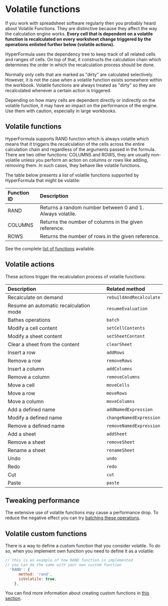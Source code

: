 # Volatile functions

If you work with spreadsheet software regularly then you probably
heard about Volatile Functions. They are distinctive because they
affect the way the calculation engine works. **Every cell that is
dependent on a volatile function is recalculated on every worksheet
change triggered by the operations enlisted further below
(volatile actions).**

HyperFormula uses the dependency tree to keep track of all related
cells and ranges of cells. On top of that, it constructs the
calculation chain which determines the order in which the recalculation
process should be done.

Normally only cells that are marked as "dirty" are calculated
selectively. However, it is not the case when a volatile function
exists somewhere within the workbook. Volatile functions are always
treated as "dirty" so they are recalculated whenever a certain
action is triggered.

Depending on how many cells are dependent directly or indirectly on
the volatile function, it may have an impact on the performance of
the engine. Use them with caution, especially in large workbooks.

## Volatile functions

HyperFormula supports RAND function which is always volatile which
means that it triggers the recalculation of the cells across the
entire calculation chain and regardless of the arguments passed in the
formula. There are two other functions: COLUMNS and ROWS, they are
usually non-volatile unless you perform an action on columns or rows
like adding, removing them. In such cases, they behave like volatile
functions.

The table below presents a list of volatile functions supported by
HyperFormula that might be volatile:

| Function ID | Description |
| :--- | :--- |
| RAND | Returns a random number between 0 and 1. Always volatile. |
| COLUMNS | Returns the number of columns in the given reference. |
| ROWS | Returns the number of rows in the given reference. |

See the complete [list of functions](built-in-functions.md) available.

## Volatile actions

These actions trigger the recalculation process of volatile functions:

| Description | Related method |
| :--- | :--- |
| Recalculate on demand | `rebuildAndRecalculate` |
| Resume an automatic recalculation mode | `resumeEvaluation` |
| Bathes operations | `batch` |
| Modify a cell content | `setCellContents` |
| Modify a sheet content | `setSheetContent` |
| Clear a sheet from the content | `clearSheet` |
| Insert a row | `addRows` |
| Remove a row | `removeRows` |
| Insert a column | `addColumns` |
| Remove a column | `removeColumns` |
| Move a cell | `moveCells` |
| Move a row | `moveRows` |
| Move a column | `moveColumns` |
| Add a defined name | `addNamedExpression` |
| Modify a defined name | `changeNamedExpression` |
| Remove a defined name | `removeNamedExpression` |
| Add a sheet | `addSheet` |
| Remove a sheet | `removeSheet` |
| Rename a sheet | `renameSheet` |
| Undo | `undo` |
| Redo | `redo` |
| Cut | `cut` |
| Paste | `paste` |

## Tweaking performance

The extensive use of volatile functions may cause a performance drop.
To reduce the negative effect you can try
[batching these operations](batch-operations.md).

## Volatile custom functions

There is a way to define a custom function that you consider volatile.
To do so, when you implement own function you need to define it as
a volatile:

```javascript
// this is an example of how RAND function is implemented
// you can do the same with your own custom function
  'RAND': {
      method: 'rand',
      isVolatile: true,
    },
```

You can find more information about creating custom functions in
[this section](custom-functions).

